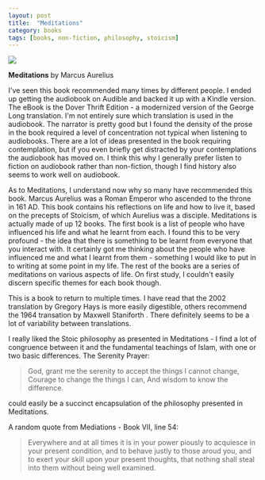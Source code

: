 ```yaml
---
layout: post
title:  "Meditations"
category: books
tags: [books, non-fiction, philosophy, stoicism]
---
```

<a target="_blank"  href="https://www.amazon.com/gp/product/B00LLOTBL8/ref=as_li_tl?ie=UTF8&camp=1789&creative=9325&creativeASIN=B00LLOTBL8&linkCode=as2&tag=42models-20&linkId=5ac79f835c73f6fd0fd0d36eb8ec4c75"><img border="0" src="//ws-na.amazon-adsystem.com/widgets/q?_encoding=UTF8&MarketPlace=US&ASIN=B00LLOTBL8&ServiceVersion=20070822&ID=AsinImage&WS=1&Format=_SL160_&tag=42models-20" ></a><img src="//ir-na.amazon-adsystem.com/e/ir?t=42models-20&l=am2&o=1&a=B00LLOTBL8" width="1" height="1" border="0" alt="" style="border:none !important; margin:0px !important;" />

**Meditations** by Marcus Aurelius 

I've seen this book recommended many times by different people. I ended up getting the audiobook on Audible and backed it up with a Kindle version. The eBook is the Dover Thrift Edition - a modernized version of the George Long translation. I'm not entirely sure which translation is used in the audiobook. The narrator is pretty good but I found the density of the prose in the book required a level of concentration not typical when listening to audiobooks. There are a lot of ideas presented in the book requiring contemplation, but if you even briefly get distracted by your contemplations the audiobook has moved on. I think this why I generally prefer listen to fiction on audiobook rather than non-fiction, though I find history also seems to work well on audiobook.

As to Meditations, I understand now why so many have recommended this book. Marcus Aurelius was a Roman Emperor who ascended to the throne in 161 AD. This book contains his reflections on life and how to live it, based on the precepts of Stoicism, of which Aurelius was a disciple. Meditations is actually made of up 12 books. The first book is a list of people who have influenced his life and what he learnt from each. I found this to be very profound - the idea that there is something to be learnt from everyone that you interact with. It certainly got me thinking about the people who have influenced me and what I learnt from them - something I would like to put in to writing at some point in my life. The rest of the books are a series of meditations on various aspects of life. On first study, I couldn't easily discern specific themes for each book though.

This is a book to return to multiple times. I have read that the 2002 translation by Gregory Hays is more easily digestible, others recommend the 1964 transation by Maxwell Staniforth . There definitely seems to be a lot of variability between translations.

I really liked the Stoic philosophy as presented in Meditations - I find a lot of congruence between it and the fundamental teachings of Islam, with one or two basic differences. The Serenity Prayer:

> God, grant me the serenity to accept the things I cannot change,
> Courage to change the things I can,
> And wisdom to know the difference.

could easily be a succinct encapsulation of the philosophy presented in Meditations.

A random quote from Mediations - Book VII, line 54:

> Everywhere and at all times it is in your power piously to acquiesce in your present condition, 
> and to behave justly to those aroud you,
> and to exert your skill upon your present thoughts,
> that nothing shall steal into them without being well examined. 
